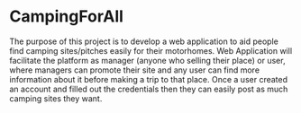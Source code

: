 # CampingForAll
The purpose of this project is to develop a web application to aid people find camping sites/pitches easily for their motorhomes. Web Application will facilitate the platform as manager (anyone who selling their place) or user, where managers can promote their site and any user can find more information about it before making a trip to that place. Once a user created an account and filled out the credentials then they can easily post as much camping sites they want.
